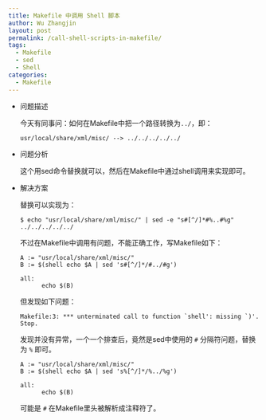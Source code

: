 ```yaml
---
title: Makefile 中调用 Shell 脚本
author: Wu Zhangjin
layout: post
permalink: /call-shell-scripts-in-makefile/
tags:
  - Makefile
  - sed
  - Shell
categories:
  - Makefile
---
```

* 问题描述

  今天有同事问：如何在Makefile中把一个路径转换为`../`，即：

      usr/local/share/xml/misc/ --> ../../../../../

* 问题分析

  这个用sed命令替换就可以，然后在Makefile中通过shell调用来实现即可。

* 解决方案

  替换可以实现为：

      $ echo "usr/local/share/xml/misc/" | sed -e "s#[^/]*#%..#%g"
      ../../../../../


  不过在Makefile中调用有问题，不能正确工作，写Makefile如下：

      A := "usr/local/share/xml/misc/"
      B := $(shell echo $A | sed 's#[^/]*/#../#g')
      
      all:
            echo $(B)


  但发现如下问题：



      Makefile:3: *** unterminated call to function `shell': missing `)'.  Stop.

  发现并没有异常，一个一个排查后，竟然是sed中使用的 `#` 分隔符问题，替换为 `%` 即可。

      A := "usr/local/share/xml/misc/"
      B := $(shell echo $A | sed 's%[^/]*/%../%g')
      
      all:
            echo $(B)


  可能是 `#` 在Makefile里头被解析成注释符了。



